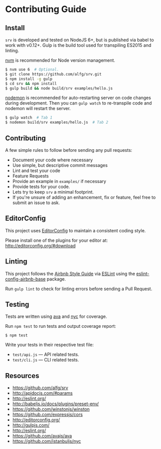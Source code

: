 # Contributing Guide

## Install
`srv` is developed and tested on NodeJS 6+, but is published via babel to work with v0.12+. Gulp is the build tool used for transpiling ES2015 and linting.

[nvm](https://github.com/creationix/nvm) is recommended for Node version management.

```bash
$ nvm use 6  # Optional.
$ git clone https://github.com/alfg/srv.git
$ npm install -g gulp
$ cd srv && npm install
$ gulp build && node build/srv examples/hello.js
```

[nodemon](https://github.com/remy/nodemon) is recommended for auto-restarting server on code changes during development. Then you can `gulp watch` to re-transpile code and nodemon will restart the server.

```bash
$ gulp watch  # Tab 1
$ nodemon build/srv examples/hello.js  # Tab 2
```


## Contributing
A few simple rules to follow before sending any pull requests:

* Document your code where necessary
* Use simple, but descriptive commit messages
* Lint and test your code
* Feature Requests
* Provide an example in `examples/` if necessary
* Provide tests for your code.
* Lets try to keep `srv` a minimal footprint.
* If you're unsure of adding an enhancement, fix or feature, feel free to submit an issue to ask.


## EditorConfig
This project uses [EditorConfig](http://editorconfig.org/) to maintain a consistent coding style.

Please install one of the plugins for your editor at: http://editorconfig.org/#download


## Linting
This project follows the [Airbnb Style Guide](https://github.com/airbnb/javascript) via [ESLint](http://eslint.org/) using the [eslint-config-airbnb-base](https://github.com/airbnb/javascript/tree/master/packages/eslint-config-airbnb-base) package.

Run `gulp lint` to check for linting errors before sending a Pull Request.


## Testing
Tests are written using [ava](https://github.com/avajs/ava) and [nyc](https://github.com/bcoe/nyc) for coverage.

Run `npm test` to run tests and output coverage report:
```
$ npm test
```

Write your tests in their respective test file:
* `test/api.js` &mdash; API related tests.
* `test/cli.js` &mdash; CLI related tests.

## Resources
* https://github.com/alfg/srv
* http://apidocjs.com/#params
* http://eslint.org/
* http://babeljs.io/docs/plugins/preset-env/
* https://github.com/winstonjs/winston
* https://github.com/expressjs/cors
* http://editorconfig.org/
* http://gulpjs.com/
* http://eslint.org/
* https://github.com/avajs/ava
* https://github.com/istanbuljs/nyc
